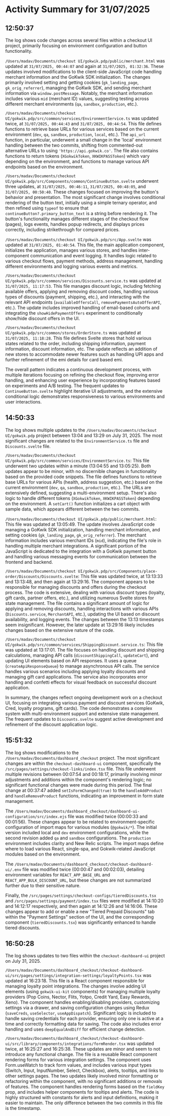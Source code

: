 # Activity Summary for 31/07/2025

## 12:50:37
The log shows code changes across several files within a checkout UI project, primarily focusing on environment configuration and button functionality.

`/Users/madav/Documents/checkout UI/gokwik.pdp/public/merchant.html`  was updated at `31/07/2025, 00:44:07` and again at `31/07/2025, 01:32:36`. These updates involved modifications to the client-side JavaScript code handling merchant information and  the GoKwik SDK initialization.  The changes primarily involved setting and getting cookies (`gk_landing_page`, `gk_orig_referrer`), managing the GoKwik SDK, and sending merchant information via `window.postMessage`.  Notably, the merchant information includes various `mid` (merchant ID) values, suggesting testing across different merchant environments (`qa`, `sandbox`, `production`, etc.).


`/Users/madav/Documents/checkout UI/gokwik.pdp/src/common/services/EnvironmentService.ts` was updated twice, at `31/07/2025, 00:44:43` and `31/07/2025, 00:44:54`. This file defines functions to retrieve base URLs for various services based on the current environment (`dev`, `qa`, `sandbox`, `production`, `local`, etc.).  The `api_url` function, in particular, underwent a small change in the 'local' environment handling between the two commits, shifting from commented-out alternative URLs to using `'https://api.gokwik.co'`. The file also contains functions to return tokens (`XGokwikToken`, `XKWIKPASSToken`) which vary depending on the environment, and functions to manage various API endpoints based on the environment.


`/Users/madav/Documents/checkout UI/gokwik.pdp/src/Components/common/ContinueButton.svelte` underwent three updates, at `31/07/2025, 00:46:11`, `31/07/2025, 00:48:05`, and `31/07/2025, 00:50:40`.  These changes focused on improving the button's behavior and presentation. The most significant change involves conditional rendering of the button text, initially using a simple ternary operator, and then refined using `typeof` to ensure that `continueButton?.primary_button_text` is a string before rendering it.  The button's functionality manages different stages of the checkout flow (pages), logs events, handles popup redirects, and displays prices correctly, including strikethrough for compared prices.


`/Users/madav/Documents/checkout UI/gokwik.pdp/src/App.svelte` was updated at `31/07/2025, 01:40:54`. This file, the main application component, initializes the application, manages various stores, and handles inter-component communication and event logging. It handles logic related to various checkout flows, payment methods, address management, handling different environments and logging various events and metrics.


`/Users/madav/Documents/checkout UI/gokwik.pdp/src/common/services/Discounts.service.ts` was updated at `31/07/2025, 11:17:53`. This file manages discount logic, including fetching available offers, applying and removing discount codes, handling various types of discounts (payment, shipping, etc.), and interacting with the relevant API endpoints (`availableOffersCall`, `removePaymentsAutoOfferAPI`, etc.).  The update includes improved handling of email-based cohorts and  integrating the `showHidePaymentOffers` experiment to conditionally show/hide discount offers in the UI.


`/Users/madav/Documents/checkout UI/gokwik.pdp/src/common/stores/OrderStore.ts`  was updated at `31/07/2025, 11:18:28`. This file defines Svelte stores that hold various states related to the order, including shipping information, payment information, discount information, etc.  The update reflects an addition of new stores to accommodate newer features such as handling UPI apps and further refinement of the emi details for card based emi.

The overall pattern indicates a continuous development process, with multiple iterations focusing on refining the checkout flow, improving error handling, and enhancing user experience by incorporating features based on experiments and A/B testing.  The frequent updates to `ContinueButton.svelte` highlight iterative UI adjustments, and the extensive conditional logic demonstrates responsiveness to various environments and user interactions.


## 14:50:33
The log shows multiple updates to the `/Users/madav/Documents/checkout UI/gokwik.pdp` project between 13:04 and 13:29 on July 31, 2025.  The most significant changes are related to the `EnvironmentService.ts` file and `Discounts.svelte` file.


`/Users/madav/Documents/checkout UI/gokwik.pdp/src/common/services/EnvironmentService.ts`: This file underwent two updates within a minute (13:04:55 and 13:05:25).  Both updates appear to be minor, with no discernible changes in functionality based on the provided code snippets. The file defines functions to retrieve base URLs for various APIs (health, address suggestion, etc.) based on the current environment (`dev`, `qa`, `sandbox`, `production`, etc.).  The URLs are extensively defined, suggesting a multi-environment setup.  There's also logic to handle different tokens (`XGokwikToken`, `XKWIKPASSToken`) depending on the environment.  A `setCart()` function initializes a cart object with sample data, which appears different between the two commits.

`/Users/madav/Documents/checkout UI/gokwik.pdp/public/merchant.html`: This file was updated at 13:05:49. The update involves JavaScript code managing a GoKwik SDK initialization, handling merchant information, and setting cookies (`gk_landing_page`, `gk_orig_referrer`).  The merchant information includes various merchant IDs (`mid`), indicating the file's role in handling multiple merchant integrations.  A significant portion of the JavaScript is dedicated to the integration with a GoKwik payment button and handling various messaging events for communication between the frontend and backend.


`/Users/madav/Documents/checkout UI/gokwik.pdp/src/Components/place-order/Discounts/Discounts.svelte`: This file was updated twice, at 13:13:33 and 13:13:48, and then again at 13:29:16.  The component appears to be responsible for managing discounts and offers during the checkout process.  The code is extensive, dealing with various discount types (loyalty, gift cards, partner offers, etc.),  and utilizing numerous Svelte stores for state management. The file contains a significant amount of logic for applying and removing discounts, handling interactions with various APIs (`Discounts.service`, `MerchantAPI`, etc.), updating the UI based on discount availability, and logging events.  The changes between the 13:13 timestamps seem insignificant. However, the later update at 13:29:16 likely includes changes based on the extensive nature of the code.


`/Users/madav/Documents/checkout UI/gokwik.pdp/src/common/services/ShippingDiscount.service.ts`: This file was updated at 13:17:01. The file focuses on handling discount and shipping calculations, managing API calls (`discountShippingCall`, `updateCart`), and updating UI elements based on API responses. It uses a queue (`createApiResponseQueue`) to manage asynchronous API calls. The service handles various scenarios including applying loyalty discounts and managing gift card applications.  The service also incorporates error handling and confetti effects for visual feedback on successful discount application.


In summary, the changes reflect ongoing development work on a checkout UI, focusing on integrating various payment and discount services (GoKwik, Cred, loyalty programs, gift cards).  The code demonstrates a complex system with multi-environment support and extensive state management.  The frequent updates to `Discounts.svelte` suggest active development and refinement of the discount application logic.


## 15:51:32
The log shows modifications to the `/Users/madav/Documents/dashboard_checkout` project.  The most significant changes are within the `checkout-dashboard-ui` component, specifically the `/src/pages/settings/checkout-links/index.tsx` file. This file underwent multiple revisions between 00:07:54 and 00:18:17, primarily involving minor adjustments and additions within the component's rendering logic; no significant functional changes were made during this period. The final change at 00:37:47 added `setIsFormChanged(true)` to the `handleAddProduct` and `handleRemoveProduct` functions, indicating an improvement in form state management.

The `/Users/madav/Documents/dashboard_checkout/dashboard-ui-configuration/src/index.ejs` file was modified twice (00:00:33 and 00:01:56).  These changes appear to be related to environment-specific configuration of import maps for various modules (`@gokwik/*`).  The initial version included local and `dev` environment configurations, while the second revision added `qa` and `sandbox` configurations.  The `production` environment includes clarity and New Relic scripts. The import maps define where to load various React, single-spa, and Gokwik-related JavaScript modules based on the environment.


The `/Users/madav/Documents/dashboard_checkout/checkout-dashboard-ui/.env` file was modified twice (00:00:47 and 00:02:03), detailing environment variables for `REACT_APP_BASE_URL` and `REACT_APP_BULK_DISCOUNT_URL`, but these changes are not summarized further due to their sensitive nature.

Finally, the `/src/pages/settings/checkout-configs/tieredDiscounts.tsx` and `/src/pages/settings/payment/index.tsx` files were modified at 14:10:20 and 14:12:17 respectively, and then again at 14:12:26 and 14:16:06. These changes appear to add or enable a new "Tiered Prepaid Discounts" tab within the "Payment Settings" section of the UI, and the corresponding component (`tieredDiscounts.tsx`) was significantly enhanced to handle tiered discounts.


## 16:50:28
The log shows updates to two files within the `checkout-dashboard-ui` project on July 31, 2025.

`/Users/madav/Documents/dashboard_checkout/checkout-dashboard-ui/src/pages/settings/integration-settings/loyaltyPoints.tsx` was updated at 16:23:18.  This file is a React component responsible for managing loyalty point integrations.  The changes involve adding UI elements (using `gokwik-ui-kit` components) for managing multiple loyalty providers (Pop Coins, Nector, Flits, Yotpo, Credit Yard, Easy Rewards, Xeno).  The component handles enabling/disabling providers, customizing settings via a drawer, and saving configuration changes using Redux (`saveCreds`, `useSelector`, `useAppDispatch`).  Significant logic is included to handle saving credentials for each provider,  ensuring only one is active at a time and correctly formatting data for saving.  The code also includes error handling and uses `deepEqualAndDiff` for efficient change detection.

`/Users/madav/Documents/dashboard_checkout/checkout-dashboard-ui/src/library/components/integrations/formRender.tsx` was updated twice, at 16:25:27 and 16:25:38.  These updates are minor and seem to not introduce any functional change.  The file is a reusable React component rendering forms for various integration settings. The component uses Form.useWatch to track form values, and includes various input types (Switch, Input, InputNumber, Select, Checkbox), alerts, tooltips, and links to other settings pages.  The two updates likely involved minor formatting or refactoring within the component, with no significant additions or removals of features.  The component handles rendering forms based on the `fieldKey` prop,  and includes helper components for tooltips and alerts.  The code is highly structured with constants for alerts and input definitions, making it easier to maintain. The only difference between the two commits in this file is the timestamp.
